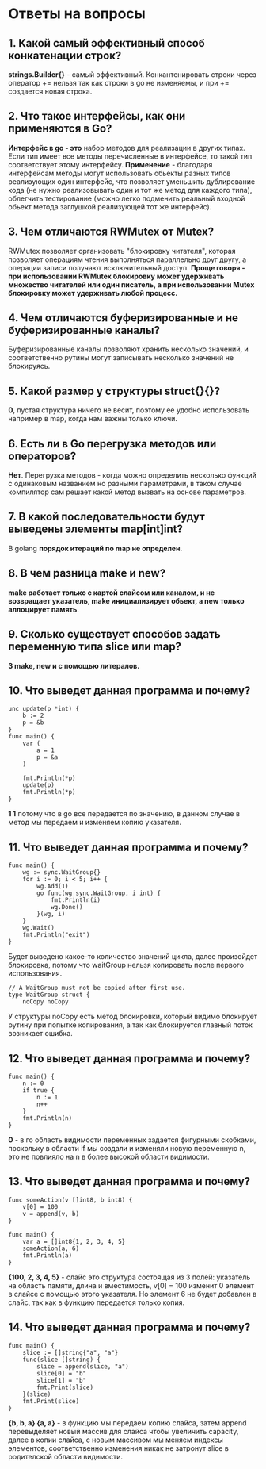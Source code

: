 # Ответы на вопросы

## 1. Какой самый эффективный способ конкатенации строк?
**strings.Builder{}** - самый эффективный. Конкантенировать строки через оператор += нельзя так как строки в go не изменяемы, и при += создается новая строка.
## 2. Что такое интерфейсы, как они применяются в Go?
**Интерфейс в go - это** набор методов для реализации в других типах. Если тип имеет все методы перечисленные в интерфейсе, то такой тип соответствует этому интерфейсу.
**Применение** - благодаря интерфейсам методы могут использовать обьекты разных типов реализующих один интерфейс, что позволяет уменьшить дублирование кода (не нужно реализовывать один и тот же метод для каждого типа), облегчить тестирование (можно легко подменить реальный входной обьект метода заглушкой реализующей тот же интерфейс).
## 3. Чем отличаются RWMutex от Mutex?
RWMutex позволяет организовать "блокировку читателя", которая позволяет операциям чтения выполняться параллельно друг другу, а операции записи получают исключительный доступ.
**Проще говоря - при использовании RWMutex блокировку может удерживать множество читателей или один писатель, а при использовании Mutex блокировку может удерживать любой процесс.**
## 4. Чем отличаются буферизированные и не буферизированные каналы?
Буферизированные каналы позволяют хранить несколько значений, и соответственно рутины могут записывать несколько значений не блокируясь.
## 5. Какой размер у структуры struct{}{}?
**0**, пустая структура ничего не весит, поэтому ее удобно использовать например в map, когда нам важны только ключи.
## 6. Есть ли в Go перегрузка методов или операторов?
**Нет**. Перегрузка методов - когда можно определить несколько функций с одинаковым названием но разными параметрами, в таком случае компилятор сам решает какой метод вызвать на основе параметров.
## 7. В какой последовательности будут выведены элементы map[int]int?
В golang **порядок итераций по map не определен**.
## 8. В чем разница make и new?
**make работает только с картой слайсом или каналом, и не возвращает указатель, make инициализирует обьект, а new только аллоцирует память**.
## 9. Сколько существует способов задать переменную типа slice или map?
**3 make, new и с помощью литералов.**
## 10. Что выведет данная программа и почему?
```
unc update(p *int) {
	b := 2
	p = &b
}
func main() {
	var (
		a = 1
		p = &a
	)

	fmt.Println(*p)
	update(p)
	fmt.Println(*p)
}
```
**1 1** потому что в go все передается по значению, в данном случае в метод мы передаем и изменяем копию указателя.
## 11. Что выведет данная программа и почему?
```
func main() {
	wg := sync.WaitGroup{}
	for i := 0; i < 5; i++ {
		wg.Add(1)
		go func(wg sync.WaitGroup, i int) {
			fmt.Println(i)
			wg.Done()
		}(wg, i)
	}
	wg.Wait()
	fmt.Println("exit")
}
```
Будет выведено какое-то количество значений цикла, далее произойдет блокировка, потому что waitGroup нельзя копировать после первого использования.
```
// A WaitGroup must not be copied after first use.
type WaitGroup struct {
	noCopy noCopy
```
У структуры noCopy есть метод блокировки, который видимо блокирует рутину при попытке копирования, а так как блокируется главный поток возникает ошибка.
## 12. Что выведет данная программа и почему?
```
func main() {
    n := 0
    if true {
        n := 1
        n++ 
    }
    fmt.Println(n)
}
```
**0** - в го область видимости переменных задается фигурными скобками, поскольку в области if мы создали и изменяли новую переменную n, это не повлияло на n в более высокой области видимости.
## 13. Что выведет данная программа и почему?
```
func someAction(v []int8, b int8) {
    v[0] = 100
    v = append(v, b)
}

func main() {
    var a = []int8{1, 2, 3, 4, 5}
    someAction(a, 6)
    fmt.Println(a)
}
```
**{100, 2, 3, 4, 5}** - слайс это структура состоящая из 3 полей: указатель на область памяти, длина и вместимость, v[0] = 100 изменит 0 элемент в слайсе с помощью этого указателя.
Но элемент 6 не будет добавлен в слайс, так как в функцию передается только копия.
## 14. Что выведет данная программа и почему?
```
func main() {
    slice := []string{"a", "a"}
    func(slice []string) {
        slice = append(slice, "a")
        slice[0] = "b"
        slice[1] = "b"
        fmt.Print(slice)
    }(slice)
    fmt.Print(slice)
}
```
**{b, b, a} {a, a}** - в функцию мы передаем копию слайса, затем append перевыделяет новый массив для слайса чтобы увеличить capacity, далее в копии слайса, с новым массивом мы меняем индексы элементов, соответственно изменения никак не затронут slice в родителской области видимости.